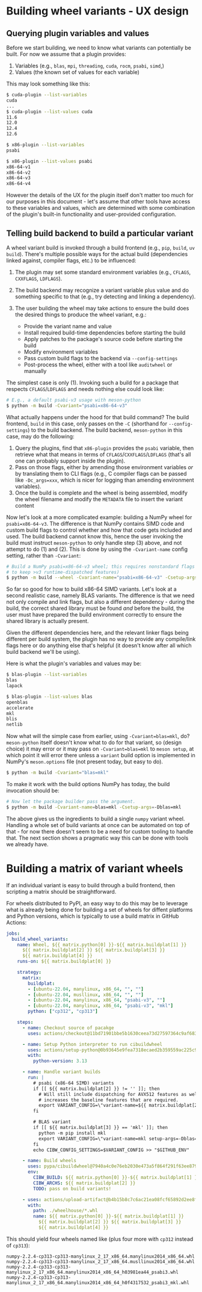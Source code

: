 # Building wheel variants - UX design

## Querying plugin variables and values

Before we start building, we need to know what variants can potentially be built.
For now we assume that a plugin provides:

1. Variables (e.g., `blas`, `mpi`, `threading`, `cuda`, `rocm`, `psabi`, `simd`,)
2. Values (the known set of values for each variable)

This may look something like this:

```bash
$ cuda-plugin --list-variables
cuda
...
$ cuda-plugin --list-values cuda
11.6
12.0
12.4
12.6

$ x86-plugin --list-variables
psabi

$ x86-plugin --list-values psabi
x86-64-v1
x86-64-v2
x86-64-v3
x86-64-v4
```

However the details of the UX for the plugin itself don't matter too much for
our purposes in this document - let's assume that other tools have access to
these variables and values, which are determined with some combination of the
plugin's built-in functionality and user-provided configuration.


## Telling build backend to build a particular variant

A wheel variant build is invoked through a build frontend (e.g., `pip`, `build`,
`uv build`). There's multiple possible ways for the actual build (dependencies
linked against, compiler flags, etc.) to be influenced:

1. The plugin may set some standard environment variables (e.g., `CFLAGS`,
   `CXXFLAGS`, `LDFLAGS`).
2. The build backend may recognize a variant variable plus value and do
   something specific to that (e.g., try detecting and linking a dependency).
3. The user building the wheel may take actions to ensure the build does the
   desired things to produce the wheel variant, e.g.:

   - Provide the variant name and value
   - Install required build-time dependencies before starting the build
   - Apply patches to the package's source code before starting the build
   - Modify environment variables
   - Pass custom build flags to the backend via `--config-settings`
   - Post-process the wheel, either with a tool like `auditwheel` or manually

The simplest case is only (1). Invoking such a build for a package that respects
`CFLAGS`/`LDFLAGS` and needs nothing else could look like:

```bash
# E.g., a default psabi-v3 usage with meson-python
$ python -m build -Cvariant="psabi=x86-64-v3"
```

What actually happens under the hood for that build command? The build frontend,
`build` in this case, only passes on the `-C` (shorthand for `--config-settings`)
to the build backend. The build backend, `meson-python` in this case, may do the
following:

1. Query the plugins, find that `x86-plugin` provides the `psabi` variable, then
   retrieve what that means in terms of `CFLAGS`/`CXXFLAGS`/`LDFLAGS` (that's
   all one can probably support inside the plugin).
2. Pass on those flags, either by amending those environment variables *or* by
   translating them to CLI flags (e.g., C compiler flags can be passed like
   `-Dc_args=xxx`, which is nicer for logging than amending environment
   variables).
3. Once the build is complete and the wheel is being assembled, modify the
   wheel filename and modify the `METADATA` file to insert the variant content

Now let's look at a more complicated example: building a NumPy wheel for
`psabi=x86-64-v3`. The difference is that NumPy contains SIMD code and custom
build flags to control whether and how that code gets included and used.
The build backend cannot know this, hence the user invoking the build must
instruct `meson-python` to only handle step (3) above, and not attempt to do
(1) and (2). This is done by using the `-Cvariant-name` config setting, rather
than `-Cvariant`:

```bash
# Build a NumPy psabi=x86-64-v3 wheel; this requires nonstandard flags (we want
# to keep >v3 runtime-dispatched features)
$ python -m build --wheel -Cvariant-name="psabi=x86-64-v3" -Csetup-args=-Dcpu-baseline=AVX2,FMA3 -Csetup-args=-Dcpu-dispatch=AVX512F,AVX512_SKX
```

So far so good for how to build x86-64 SIMD variants. Let's look at a second
realistic case, namely BLAS variants. The difference is that we need not only
compile and link flags, but also a different dependency - during the build,
the correct shared library must be found *and* before the build, the user
must have prepared the build environment correctly to ensure the shared library
is actually present.

Given the different dependencies here, and the relevant linker flags being
different per build system, the plugin has no way to provide any compile/link
flags here or do anything else that's helpful (it doesn't know after all which
build backend we'll be using).

Here is what the plugin's variables and values may be:

```bash
$ blas-plugin --list-variables
blas
lapack

$ blas-plugin --list-values blas
openblas
accelerate
mkl
blis
netlib
```

Now what will the simple case from earlier, using `-Cvariant=blas=mkl`, do?
`meson-python` itself doesn't know what to do for that variant, so (design choice)
it may error or it may pass on `-Cvariant=blas=mkl` to `meson setup`, at which
point it will error there unless a `variant` build option is implemented in
NumPy's `meson.options` file (not present today, but easy to do).

```bash
$ python -m build -Cvariant="blas=mkl"
```

To make it work with the build options NumPy has today, the build invocation
should be:
```bash
# Now let the package builder pass the argument.
$ python -m build -Cvariant-name=blas=mkl -Csetup-args=-Dblas=mkl
```

The above gives us the ingredients to build a single `numpy` variant wheel.
Handling a whole set of build variants at once can be automated on top of that -
for now there doesn't seem to be a need for custom tooling to handle that.
The next section shows a pragmatic way this can be done with tools we already have.

# Building a matrix of variant wheels

If an individual variant is easy to build through a build frontend, then scripting
a matrix should be straightforward.

For wheels distributed to PyPI, an easy way to do this may be to leverage what
is already being done for building a set of wheels for diffent platforms and
Python versions, which is typically to use a build matrix in GitHub Actions:

```yaml
jobs:
  build_wheel_variants:
    name: Wheel, ${{ matrix.python[0] }}-${{ matrix.buildplat[1] }}
      ${{ matrix.buildplat[2] }} ${{ matrix.buildplat[3] }}
      ${{ matrix.buildplat[4] }}
    runs-on: ${{ matrix.buildplat[0] }}

    strategy:
      matrix:
        buildplat:
        - [ubuntu-22.04, manylinux, x86_64, "", ""]
        - [ubuntu-22.04, musllinux, x86_64, "", ""]
        - [ubuntu-22.04, manylinux, x86_64, "psabi-v3", ""]
        - [ubuntu-22.04, manylinux, x86_64, "psabi-v3", "mkl"]
        python: ["cp312", "cp313"]

    steps:
      - name: Checkout source of pacakge
        uses: actions/checkout@11bd71901bbe5b1630ceea73d27597364c9af683 # v4.2.2

      - name: Setup Python interpreter to run cibuildwheel
        uses: actions/setup-python@0b93645e9fea7318ecaed2b359559ac225c90a2b # v5.3.0
        with:
          python-version: 3.13

      - name: Handle variant builds
        run: |
          # psabi (x86-64 SIMD) variants
          if [[ ${{ matrix.buildplat[2] }} != '' ]]; then
            # Will still include dispatching for AVX512 features as well, it just
            # increases the baseline features that are required.
            export VARIANT_CONFIG=\"variant-name=${{ matrix.buildplat[2] }} cpu-baseline=AVX2,FMA3\"
          fi

          # BLAS variant
          if [[ ${{ matrix.buildplat[3] }} == 'mkl' ]]; then
            python -m pip install mkl
            export VARIANT_CONFIG=\"variant-name=mkl setup-args=-Dblas=mkl\ $VARIANT_CONFIG"
          fi
          echo CIBW_CONFIG_SETTINGS=$VARIANT_CONFIG >> "$GITHUB_ENV"

      - name: Build wheels
        uses: pypa/cibuildwheel@7940a4c0e76eb2030e473a5f864f291f63ee879b # v2.21.3
        env:
          CIBW_BUILD: ${{ matrix.python[0] }}-${{ matrix.buildplat[1] }}*
          CIBW_ARCHS: ${{ matrix.buildplat[2] }}
          TODO: pass on build variants!

      - uses: actions/upload-artifact@b4b15b8c7c6ac21ea08fcf65892d2ee8f75cf882 # v4.4.3
        with:
          path: ./wheelhouse/*.whl
          name: ${{ matrix.python[0] }}-${{ matrix.buildplat[1] }}
            ${{ matrix.buildplat[2] }} ${{ matrix.buildplat[3] }}
            ${{ matrix.buildplat[4] }}
```

This should yield four wheels named like (plus four more with `cp312` instead of `cp313`):
```
numpy-2.2.4-cp313-cp313-manylinux_2_17_x86_64.manylinux2014_x86_64.whl
numpy-2.2.4-cp313-cp313-manylinux_2_17_x86_64.musllinux2014_x86_64.whl
numpy-2.2.4-cp313-cp313-manylinux_2_17_x86_64.manylinux2014_x86_64_h03981ea44_psabi3.whl
numpy-2.2.4-cp313-cp313-manylinux_2_17_x86_64.manylinux2014_x86_64_h0f4317532_psabi3_mkl.whl
```
